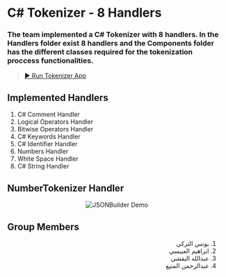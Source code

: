 # C# Tokenizer - 8 Handlers

### The team implemented a C# Tokenizer with 8 handlers. In the Handlers folder exist 8 handlers and the Components folder has the different classes required for the tokenization proccess functionalities.

> [▶ Run Tokenizer App](https://dotnetfiddle.net/P3nzBA)

## Implemented Handlers

1. C# Comment Handler
2. Logical Operators Handler
3. Bitwise Operators Handler
4. C# Keywords Handler
5. C# Identifier Handler
6. Numbers Handler
7. White Space Handler
8. C# String Handler

## NumberTokenizer Handler

<p align="center">
  <img alt="JSONBuilder Demo" src="https://github.com/YounesAlturkey/tokenizer-app/blob/master/number-handler-demo.png">
</p>

## Group Members

<div align="right" dir="rtl">  
  
1. يونس التركي
2. ابراهيم العبيسي
3. عبدالله البقشي
4. عبدالرحمن المنيع

</div>
